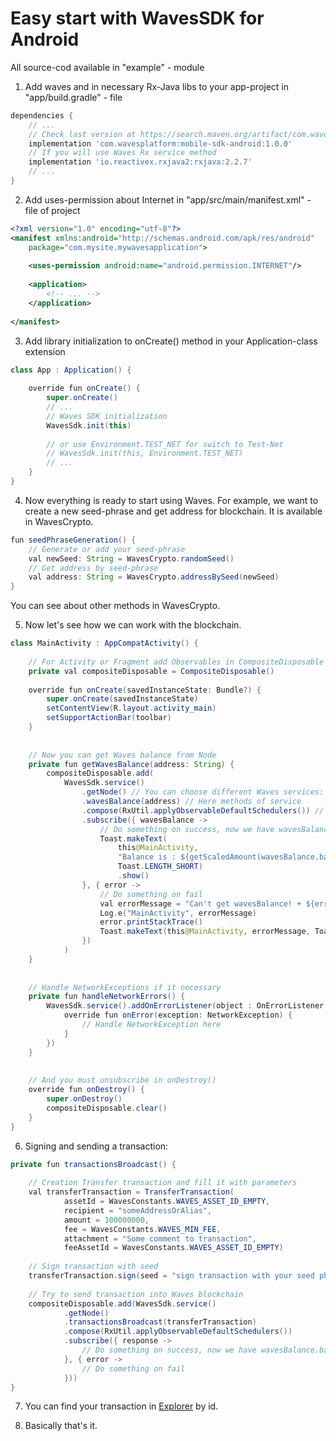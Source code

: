 # Easy start with WavesSDK for Android

All source-cod available in "example" - module

1. Add waves and in necessary Rx-Java libs to your app-project in "app/build.gradle" - file

```groovy
dependencies {
    // ...
    // Check last version at https://search.maven.org/artifact/com.wavesplatform
    implementation 'com.wavesplatform:mobile-sdk-android:1.0.0'
    // If you will use Waves Rx service method
    implementation 'io.reactivex.rxjava2:rxjava:2.2.7'
    // ...
}
```

2. Add uses-permission about Internet in "app/src/main/manifest.xml" - file of project

```xml
<?xml version="1.0" encoding="utf-8"?>
<manifest xmlns:android="http://schemas.android.com/apk/res/android"
    package="com.mysite.mywavesapplication">
 
    <uses-permission android:name="android.permission.INTERNET"/>
 
    <application>
        <!-- ... -->
    </application>
 
</manifest>
```

3. Add library initialization to onCreate() method in your Application-class extension

```java
class App : Application() {
     
    override fun onCreate() {
        super.onCreate()
        // ...
        // Waves SDK initialization
        WavesSdk.init(this)
        
        // or use Environment.TEST_NET for switch to Test-Net
        // WavesSdk.init(this, Environment.TEST_NET)
        // ...
    }
}
```

4. Now everything is ready to start using Waves. For example, we want to create a new seed-phrase and get address for blockchain. It is available in WavesCrypto.

```java
fun seedPhraseGeneration() {
    // Generate or add your seed-phrase
    val newSeed: String = WavesCrypto.randomSeed()
    // Get address by seed-phrase
    val address: String = WavesCrypto.addressBySeed(newSeed)
}
```

You can see about other methods in WavesCrypto.

5. Now let's see how we can work with the blockchain.

```java
class MainActivity : AppCompatActivity() {
 
    // For Activity or Fragment add Observables in CompositeDisposable from Rx
    private val compositeDisposable = CompositeDisposable()
 
    override fun onCreate(savedInstanceState: Bundle?) {
        super.onCreate(savedInstanceState)
        setContentView(R.layout.activity_main)
        setSupportActionBar(toolbar)
    }
 
 
    // Now you can get Waves balance from Node
    private fun getWavesBalance(address: String) {
        compositeDisposable.add(
            WavesSdk.service()
                .getNode() // You can choose different Waves services: node, matcher and data service
                .wavesBalance(address) // Here methods of service
                .compose(RxUtil.applyObservableDefaultSchedulers()) // Rx Asynchron settings
                .subscribe({ wavesBalance ->
                    // Do something on success, now we have wavesBalance.balance in satoshi in Long
                    Toast.makeText(
                        this@MainActivity,
                        "Balance is : ${getScaledAmount(wavesBalance.balance, 8)} Waves",
                        Toast.LENGTH_SHORT)
                        .show()
                }, { error ->
                    // Do something on fail
                    val errorMessage = "Can't get wavesBalance! + ${error.message}"
                    Log.e("MainActivity", errorMessage)
                    error.printStackTrace()
                    Toast.makeText(this@MainActivity, errorMessage, Toast.LENGTH_SHORT).show()
                })
            )
    }
 
 
    // Handle NetworkExceptions if it necessary
    private fun handleNetworkErrors() {
        WavesSdk.service().addOnErrorListener(object : OnErrorListener {
            override fun onError(exception: NetworkException) {
                // Handle NetworkException here
            }
        })
    }
 
 
    // And you must unsubscribe in onDestroy()
    override fun onDestroy() {
        super.onDestroy()
        compositeDisposable.clear()
    }
}
```

6. Signing and sending a transaction:

```java
private fun transactionsBroadcast() {
     
    // Creation Transfer transaction and fill it with parameters
    val transferTransaction = TransferTransaction(
            assetId = WavesConstants.WAVES_ASSET_ID_EMPTY,
            recipient = "someAddressOrAlias",
            amount = 100000000,
            fee = WavesConstants.WAVES_MIN_FEE,
            attachment = "Some comment to transaction",
            feeAssetId = WavesConstants.WAVES_ASSET_ID_EMPTY)
 
    // Sign transaction with seed
    transferTransaction.sign(seed = "sign transaction with your seed phrase")
 
    // Try to send transaction into Waves blockchain
    compositeDisposable.add(WavesSdk.service()
            .getNode()
            .transactionsBroadcast(transferTransaction)
            .compose(RxUtil.applyObservableDefaultSchedulers())
            .subscribe({ response ->
                // Do something on success, now we have wavesBalance.balance in satoshi in Long
            }, { error ->
                // Do something on fail
            }))
}
```

7. You can find your transaction in [Explorer](https://wavesexplorer.com) by id.

8. Basically that's it.

